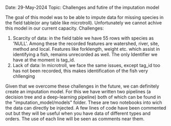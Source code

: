 Date: 29-May-2024
Topic: Challenges and futire of the imputation model

The goal of this model was to be able to impute data for missing species in the field table(or any table like microtroll). Unfortunately we cannot achive this model in our current capacity.
Challenges:
1. Scarcity of data: in the field table we have 55 rows with species as 'NULL'. Among these the recorded features are watershed, river, site, method and local. Features like forklength, weight etc. which assist in identifying a fish, remains unrecorded as well. The only Identifier we have at the moment is tag_id.
2. Lack of data: In microtroll, we face the same issues, except tag_id too has not been recorded, this makes identification of the fish very chllenging

Given that we overcome these challenges in the future, we can definitely create an imputation model. For this we have written two pipelines (a decision tree and a deep-learning pipeline) both of which can be found in the "imputation_model/models" folder. These are two notebooks into wich the data can directly be injected.
A few lines of code have been commented out but they will be useful when you have data of different types and orders. The use of each line will be seen as comments near them.


